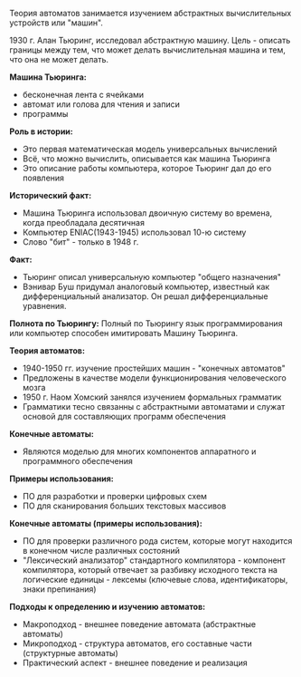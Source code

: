 Теория автоматов занимается изучением абстрактных вычислительных устройств или "машин".

1930 г. Алан Тьюринг, исследовал абстрактную машину.
Цель - описать границы между тем, что может делать вычислительная машина и тем, что она не может делать.

**Машина Тьюринга:**
- бесконечная лента с ячейками
- автомат или голова для чтения и записи
- программы

**Роль в истории:**
- Это первая математическая модель универсальных вычислений 
- Всё, что можно вычислить, описывается как машина Тьюринга
- Это описание работы компьютера, которое Тьюринг дал до его появления

**Исторический факт:**
- Машина Тьюринга использовал двоичную систему во времена, когда преобладала десятичная
- Компьютер ENIAC(1943-1945) использовал 10-ю систему
- Слово "бит" - только в 1948 г.

**Факт:**
- Тьюринг описал универсальную компьютер "общего назначения" 
- Вэнивар Буш придумал аналоговый компьютер, известный как дифференциальный анализатор. Он решал дифференциальные уравнения.

**Полнота по Тьюрингу:**
Полный по Тьюрингу язык программирования или компьютер способен имитировать Машину Тьюринга.

**Теория автоматов:**
- 1940-1950 гг. изучение простейших машин - "конечных автоматов"
- Предложены в качестве модели функционирования человеческого мозга
- 1950 г. Наом Хомский занялся изучением формальных грамматик
- Грамматики тесно связанны с абстрактными автоматами и служат основой для составляющих программ обеспечения

**Конечные автоматы:**
- Являются моделью для многих компонентов аппаратного и программного обеспечения

**Примеры использования:**
- ПО для разработки и проверки цифровых схем
- ПО для сканирования больших текстовых массивов

**Конечные автоматы (примеры использования):**
- ПО для проверки различного рода систем, которые могут находится в конечном числе различных состояний 
- "Лексический анализатор" стандартного компилятора - компонент компилятора, который отвечает за разбивку исходного текста на логические единицы - лексемы (ключевые слова, идентификаторы, знаки препинания) 

**Подходы к определению и изучению автоматов:**
- Макроподход - внешнее поведение автомата (абстрактные автоматы)
- Микроподход - структура автоматов, его составные части (структурные автоматы)
- Практический аспект - внешнее поведение и реализация